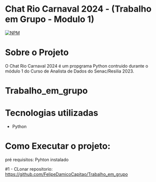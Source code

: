 # Chat Rio Carnaval 2024 - (Trabalho em Grupo - Modulo 1)
[![NPM](https://img.shields.io/npm/l/react)](https://github.com/FelipeDamicoCapitao/Trabalho_em_grupo/blob/main/LICENSE)

# Sobre o Projeto
 O Chat Rio Carnaval 2024 é um propgrama Python contruido durante o módulo 1 do Curso de Analista de Dados do Senac/Resilia 2023.


# Trabalho_em_grupo

# Tecnologias utilizadas
 - Python

# Como Executar o projeto:

  pré requisitos: Pyhton instalado

  #1 - CLonar repositorio:
  https://github.com/FelipeDamicoCapitao/Trabalho_em_grupo
